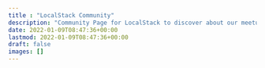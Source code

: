 ```yaml
---
title : "LocalStack Community"
description: "Community Page for LocalStack to discover about our meetups, resources, contribution streams and how you can engage with the wider community."
date: 2022-01-09T08:47:36+00:00
lastmod: 2022-01-09T08:47:36+00:00
draft: false
images: []
---
```


<!-- The LocalStack community focuses on servicing the users, contributors and the open-source culture that has heralded our flagship open-source software! Our community works together on multiple fronts: filing issues and creating pull requests, providing community support to users, advocating for its adoption among the wider community, and helping us further innovate our project.
  
The community page aims to serve our diverse contributors to discover ways in which they can engage with the rest of the community, stay up-to-date with the recent news and events, and discover how they can contribute to our projects.


## Get involved

There are various ways through which you can participate and get involved with our community. You can ask questions, be a part of the conversation, or contribute to LocalStack’s growth. All kinds of contributions are welcomed and valued!

### Discussions

We have a vibrant discussion workspace on Slack which serves as the best place to get help with all your technical questions! We would like you to follow our [Slack guidelines](https://github.com/localstack/.github/blob/main/SLACK_GUIDELINES.md) for effective and empathetic communication.

We are also active on various Social media channels where you can reach out to us to share your general feedback, check our new events, announcements and engage with the rest of the community!

-   [LocalStack Slack workspace](https://localstack-community.slack.com/) - If you don't have access yet, please send a request to [info@localstack.cloud](mailto:info@localstack.cloud).
-   [LocalStack Twitter](https://twitter.com/_localstack)
-   [LocalStack GitHub](https://github.com/localstack/)
-   [LocalStack Stack Overflow](https://stackoverflow.com/questions/tagged/localstack)

### Contributions

The LocalStack ecosystem can only grow through the efforts of our contributors. We appreciate all your contributions and the innovation that is brought in this community-driven project.

Before contributing to any of our projects, please have a look at our [Contributor Covenant Code of Conduct](https://github.com/localstack/.github/blob/main/CODE_OF_CONDUCT.md) which we strictly follow.

We would also like you to ideally follow our [contributing documentation](https://github.com/localstack/.github/blob/main/CONTRIBUTING.md) and [contribution workflow](https://github.com/localstack/.github/blob/main/GIT_GITHUB_WORKFLOW.md) to develop a better idea about how we review and accept contributions!

Our most common contributions revolve around writing code, fixing bugs, triaging issues/pull requests, adding documentation, writing examples and providing community support. You can also be an advocate for us by referring us on blogs, papers, articles or by just mentioning us on social media.

### Meetups

We are conducting community events and webinars on our [LocalStack Meetup platform](https://meetup.com/localstack-community). Our Meetup platform facilitates everyone to share their knowledge, feedback & ideas about the product and our community. Join our Meetup community today!

You are also welcome to start your own local user group/meetup to advocate for our community and reach interested users and developers. [Let us know](https://localstack.cloud/contact/) about your endeavours and we would be happy to support you!

## Resources

There are so many amazing resources that the LocalStack community has put forward! You are welcome to add your resource as long it brings forward a positive impact for our community!

### Articles

-   [LocalStack for local AWS Dev](https://medium.com/pareture/localstack-for-local-aws-dev-22775e483e3d)    
-   [AWS Dev Environment setup with LocalStack](https://medium.com/@secnerdette/aws-dev-environment-setup-with-localstack-a6211e818c10)    
-   [Mocking and Testing AWS APIs with TestContainers and LocalStack](http://diego-pacheco.blogspot.com/2018/04/mocking-and-testing-aws-apis-with.html)    
-   [Testing SNS with LocalStack](https://medium.com/@katestudwell/monitoring-aws-batch-jobs-using-cloudwatch-part-2-testing-sns-with-localstack-e62946051b35)
-   [Developing and Testing Lambdas with pytest and LocalStack](https://medium.com/uk-hydrographic-office/developing-and-testing-lambdas-with-pytest-and-localstack-21a111b7f6e8)    
-   [Using Serverless Framework & Localstack to test your AWS applications locally](https://medium.com/manomano-tech/using-serverless-framework-localstack-to-test-your-aws-applications-locally-17748ffe6755)    
-   [Testing with SNS/SQS using Localstack in Docker](https://joerg-pfruender.github.io/software/docker/microservices/testing/2020/01/25/Localstack_in_Docker.html)
-   [LocalStack + Terraform + CircleCI for Lambda without AWS](https://spin.atomicobject.com/2020/02/03/localstack-terraform-circleci/#.XjghTxlFNuY.hackernews)    
-   [AWS Testing With Localstack on Kubernetes](https://zacharyloeber.com/2020/05/aws-testing-with-localstack-on-kubernetes/)    
-   [Testing Infrastructure as Code on Localhost](https://www.hashicorp.com/resources/testing-infrastructure-as-code-on-localhost)    
-   [A journey to AWS Lambda integration testing with Python, Localstack, and Terraform](https://medium.com/craftsmenltd/a-journey-to-aws-lambda-integration-testing-with-python-localstack-and-terraform-2f17043c7dda)    
-   [Build and Deploy AWS Applications on Your Local Machine Using LocalStack and .NET](https://labs.armut.com/build-and-deploy-aws-applications-on-your-local-machine-using-localstack-and-net-3813cb3dae2a)    
-   [How to deploy Localstack with Pulumi](https://overflowed.dev/blog/how-to-deploy-localstack-with-pulumi/)
-   [LocalStack’s guide to run AWS serverless environment locally: Discover the power of Lambda + Docker + SQS](https://theodorebrgn.medium.com/localstacks-guide-to-run-aws-serverless-environment-locally-discover-the-power-of-lambda-f958f8b6330)    
-   [Testing AWS with Localstack in Spring + Kotlin](https://medium.com/@tcbasche/testing-aws-with-localstack-in-spring-kotlin-2c51b085d8aa)    
-   [Deploying A Fargate Cluster With LocalStack And The AWS CDK](https://aws.plainenglish.io/deploying-a-fargate-cluster-with-localstack-and-the-aws-cdk-8791af2cdef1)
    
You can also check out more blogs on [Medium](https://medium.com/tag/localstack) and [Dev.to](https://dev.to/t/localstack).

### Videos

<p align="center">
    <iframe width="560" height="315" src="https://www.youtube.com/embed/videoseries?list=PLSI5spL6MAXBJm_1KmH5_tommw8xJiOdG" title="YouTube video player" frameborder="0" allow="accelerometer; autoplay; clipboard-write; encrypted-media; gyroscope; picture-in-picture" allowfullscreen></iframe>
</p>

### Community projects

-   [Commandeer Developer IDE](https://github.com/commandeer/open): Manage LocalStack from the comfort of a graphical user interface.    
-   [LocalStack .NET client](https://github.com/localstack-dotnet/localstack-dotnet-client): Light-weight .NET client for LocalStack.    
-   [Go LocalStack](https://github.com/elgohr/go-localstack): Go wrapper for using LocalStack.    
-   [PyTest LocalStack](https://github.com/mintel/pytest-localstack): Pytest plugin for local AWS integration tests

Check out more of our community projects on [GitHub](https://github.com/topics/localstack).

### Examples

-   [LocalStack Pro Samples](https://github.com/localstack/localstack-pro-samples): Officially supported examples to demonstrate the use-case of LocalStack Pro integrations.    
-   [Sample Terraform LocalStack](https://github.com/UlisesGascon/sample-terraform-localstack): Sample project to use Terraform, Localstack and Docker compose with NodeJS.    
-   [LocalStack Spring Boot Starter](https://github.com/sivalabs/localstack-spring-boot-starter): SpringBoot Starter for Localstack.

To add an example, make sure it uses the [latest release of LocalStack](https://github.com/localstack/localstack/releases). -->
